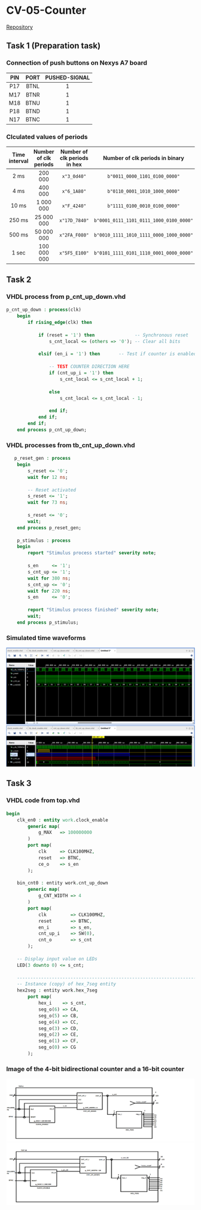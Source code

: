 # CV-05-Counter
[Repository](https://github.com/Vitekmasa)

## Task 1 (Preparation task)
### Connection of push buttons on Nexys A7 board
| **PIN** | **PORT** | **PUSHED-SIGNAL** |
| :-: | :-: | :-: |
| P17 | BTNL | 1 |
| M17 | BTNR | 1 |
| M18 | BTNU | 1 |
| P18 | BTND | 1 |
| N17 | BTNC | 1 |

### Clculated values of periods
| **Time interval** | **Number of clk periods** | **Number of clk periods in hex** | **Number of clk periods in binary** |
   | :-: | :-: | :-: | :-: |
   | 2&nbsp;ms | 200 000 | `x"3_0d40"` | `b"0011_0000_1101_0100_0000"` |
   | 4&nbsp;ms | 400 000 | `x"6_1A80"` | `b"0110_0001_1010_1000_0000"` |
   | 10&nbsp;ms | 1 000 000 | `x"F_4240"` | `b"1111_0100_0010_0100_0000"` |
   | 250&nbsp;ms | 25 000 000 | `x"17D_7840"` | `b"0001_0111_1101_0111_1000_0100_0000"` |
   | 500&nbsp;ms | 50 000 000 | `x"2FA_F080"` | `b"0010_1111_1010_1111_0000_1000_0000"` |
   | 1&nbsp;sec | 100 000 000 | `x"5F5_E100"` | `b"0101_1111_0101_1110_0001_0000_0000"` |
   
## Task 2
### VHDL process from p_cnt_up_down.vhd
```vhdl
p_cnt_up_down : process(clk)
    begin
        if rising_edge(clk) then
        
            if (reset = '1') then               -- Synchronous reset
                s_cnt_local <= (others => '0'); -- Clear all bits

            elsif (en_i = '1') then       -- Test if counter is enabled

                -- TEST COUNTER DIRECTION HERE
                if (cnt_up_i = '1') then
                    s_cnt_local <= s_cnt_local + 1;
                
                else 
                    s_cnt_local <= s_cnt_local - 1;
                    
                end if;
            end if;
        end if;
    end process p_cnt_up_down;
```
### VHDL processes from tb_cnt_up_down.vhd
```vhdl
   p_reset_gen : process
    begin
        s_reset <= '0';
        wait for 12 ns;
        
        -- Reset activated
        s_reset <= '1';
        wait for 73 ns;

        s_reset <= '0';
        wait;
    end process p_reset_gen;
    
    p_stimulus : process
    begin
        report "Stimulus process started" severity note;

        s_en     <= '1';
        s_cnt_up <= '1';
        wait for 380 ns;
        s_cnt_up <= '0';
        wait for 220 ns;
        s_en     <= '0';

        report "Stimulus process finished" severity note;
        wait;
    end process p_stimulus;
```

### Simulated time waveforms
![Sim1](Images/Sim1.png)
![Sim2](Images/Sim2.png)
## Task 3
### VHDL code from top.vhd
```vhdl
begin
    clk_en0 : entity work.clock_enable
        generic map(
            g_MAX   => 100000000
        )
        port map(
            clk     => CLK100MHZ,
            reset   => BTNC,
            ce_o    => s_en
        );
        
    bin_cnt0 : entity work.cnt_up_down
        generic map(
            g_CNT_WIDTH => 4
        )
        port map(
            clk         => CLK100MHZ,     
            reset       => BTNC, 
            en_i        => s_en, 
            cnt_up_i    => SW(0),
            cnt_o       => s_cnt
        );

    -- Display input value on LEDs
    LED(3 downto 0) <= s_cnt;

    --------------------------------------------------------------------
    -- Instance (copy) of hex_7seg entity
    hex2seg : entity work.hex_7seg
        port map(
            hex_i    => s_cnt,
            seg_o(6) => CA,
            seg_o(5) => CB,
            seg_o(4) => CC,
            seg_o(3) => CD,
            seg_o(2) => CE,
            seg_o(1) => CF,
            seg_o(0) => CG
        );
```

### Image of the 4-bit bidirectional counter and a 16-bit counter
![Img1](Images/Img1.png)
![Img2](Images/Img2.png)
